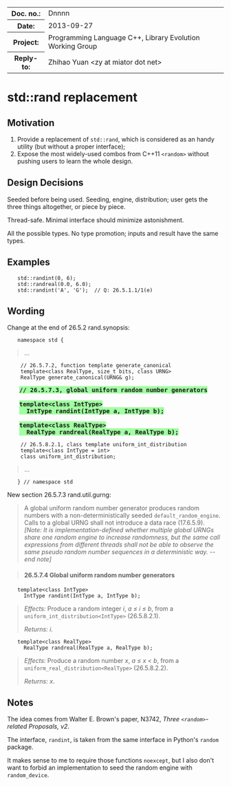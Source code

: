 <!-- maruku -o randint.html randint.md -->

<style type="text/css">
pre code { display: block; margin-left: 2em; }
div { display: block; margin-left: 2em; }
ins { text-decoration: none; font-weight: bold; background-color: #A0FFA0 }
del { text-decoration: line-through; background-color: #FFA0A0 }
</style>

<table><tbody>
<tr><th>Doc. no.:</th>	<td>Dnnnn</td></tr>
<tr><th>Date:</th>	<td>2013-09-27</td></tr>
<tr><th>Project:</th>	<td>Programming Language C++, Library Evolution Working Group</td></tr>
<tr><th>Reply-to:</th>	<td>Zhihao Yuan &lt;zy at miator dot net&gt;</td></tr>
</tbody></table>

# std::rand replacement

## Motivation

1. Provide a replacement of `std::rand`, which is considered as an handy
utility (but without a proper interface);
2. Expose the most widely-used combos from C++11 `<random>` without pushing
users to learn the whole design.

## Design Decisions

Seeded before being used.  Seeding, engine, distribution; user gets the three
things altogether, or piece by piece.

Thread-safe.  Minimal interface should minimize astonishment.

All the possible types.  No type promotion; inputs and result have the same
types.

## Examples

    std::randint(0, 6);
    std::randreal(0.0, 6.0);
    std::randint('A', 'G');  // Q: 26.5.1.1/1(e)

## Wording

Change at the end of 26.5.2 rand.synopsis:

    namespace std {
> ...

     // 26.5.7.2, function template generate_canonical
     template<class RealType, size_t bits, class URNG>
     RealType generate_canonical(URNG& g);

<div><ins>
<tt>// 26.5.7.3, global uniform random number generators</tt><br/>
<br/>
<tt>template&lt;class IntType&gt;</tt><br/>
<tt>&nbsp;&nbsp;IntType randint(IntType a, IntType b);</tt><br/>
<br/>
<tt>template&lt;class RealType&gt;</tt><br/>
<tt>&nbsp;&nbsp;RealType randreal(RealType a, RealType b);</tt><br/>
</ins></div>

     // 26.5.8.2.1, class template uniform_int_distribution
     template<class IntType = int>
     class uniform_int_distribution;
> ...

    } // namespace std

New section 26.5.7.3 rand.util.gurng:

> A global uniform random number generator produces random numbers
> with a non-deterministically seeded `default_random_engine`.  Calls to
> a global URNG shall not introduce a data race (17.6.5.9).
> *\[Note: It is implementation-defined whether multiple global URNGs share
> one random engine to increase randomness, but the same call expressions
> from different threads shall not be able to observe the same pseudo random
> number sequences in a deterministic way.  --end note\]*


> #### 26.5.7.4 Global uniform random number generators

    template<class IntType>
      IntType randint(IntType a, IntType b);

> _Effects:_ Produce a random integer _i_, _a &le; i &le; b_, from
> a `uniform_int_distribution<IntType>` (26.5.8.2.1).
> 
> _Returns:_ _i_.

    template<class RealType>
      RealType randreal(RealType a, RealType b);

> _Effects:_ Produce a random number _x_, _a &le; x &lt; b_, from
> a `uniform_real_distribution<RealType>` (26.5.8.2.2).
> 
> _Returns:_ _x_.

## Notes

The idea comes from Walter E. Brown's paper, N3742, _Three
`<random>`-related Proposals, v2_.

The interface, `randint`, is taken from the same interface in Python's
`random` package.

It makes sense to me to require those functions `noexcept`, but I also
don't want to forbid an implementation to seed the random engine with
`random_device`.
